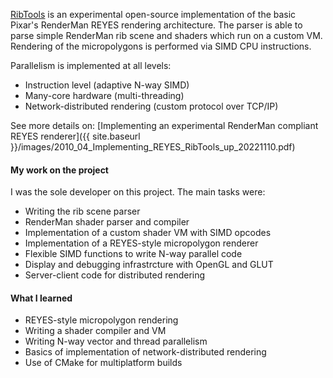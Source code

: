 ---
---
[RibTools](https://github.com/dpasca/RibTools) is an experimental open-source implementation of the basic Pixar's RenderMan REYES rendering architecture. The parser is able to parse simple RenderMan rib scene and shaders which run on a custom VM.
Rendering of the micropolygons is performed via SIMD CPU instructions.

Parallelism is implemented at all levels:
- Instruction level (adaptive N-way SIMD)
- Many-core hardware (multi-threading)
- Network-distributed rendering (custom protocol over TCP/IP)

See more details on: [Implementing an experimental RenderMan compliant REYES renderer]({{ site.baseurl }}/images/2010_04_Implementing_REYES_RibTools_up_20221110.pdf)

#### My work on the project

I was the sole developer on this project. The main tasks were:

- Writing the rib scene parser
- RenderMan shader parser and compiler
- Implementation of a custom shader VM with SIMD opcodes
- Implementation of a REYES-style micropolygon renderer
- Flexible SIMD functions to write N-way parallel code
- Display and debugging infrastrcture with OpenGL and GLUT
- Server-client code for distributed rendering

#### What I learned

- REYES-style micropolygon rendering
- Writing a shader compiler and VM
- Writing N-way vector and thread parallelism
- Basics of implementation of network-distributed rendering
- Use of CMake for multiplatform builds

